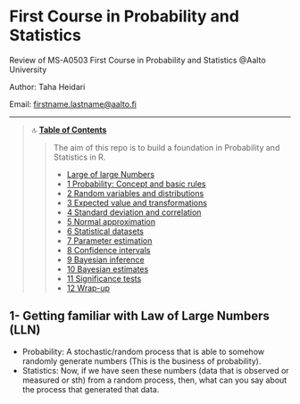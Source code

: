 # First Course in Probability and Statistics
Review of MS-A0503 First Course in Probability and Statistics @Aalto University

Author: Taha Heidari

Email: firstname.lastname@aalto.fi

---

<a id='TOC'></a>

>🔝	<a href='#TOC'><b>Table of Contents</b></a>
>> The aim of this repo is to build a foundation in Probability and Statistics in R. 
>> * <a href='#1.0'> Large of large Numbers</a>
>> * <a href='#1.0'> 1 Probability: Concept and basic rules</a>
>> * <a href='#1.0'> 2 Random variables and distributions</a>
>> * <a href='#1.0'> 3 Expected value and transformations</a>
>> * <a href='#1.0'> 4 Standard deviation and correlation</a>
>> * <a href='#1.0'> 5 Normal approximation</a>
>> * <a href='#1.0'> 6 Statistical datasets</a>
>> * <a href='#1.0'> 7 Parameter estimation</a>
>> * <a href='#1.0'> 8 Confidence intervals</a>
>> * <a href='#1.0'> 9 Bayesian inference</a>
>> * <a href='#1.0'> 10 Bayesian estimates</a>
>> * <a href='#1.0'> 11 Significance tests</a>
>> * <a href='#1.0'> 12 Wrap-up</a>


<a id='1.0'></a>
## 1- Getting familiar with Law of Large Numbers (LLN)
+ Probability: A stochastic/random process that is able to somehow randomly generate numbers (This is the business of probability). 
+ Statistics: Now, if we have seen these numbers (data that is observed or measured or sth) from a random process, then, what can you say about the process that generated that data. 
